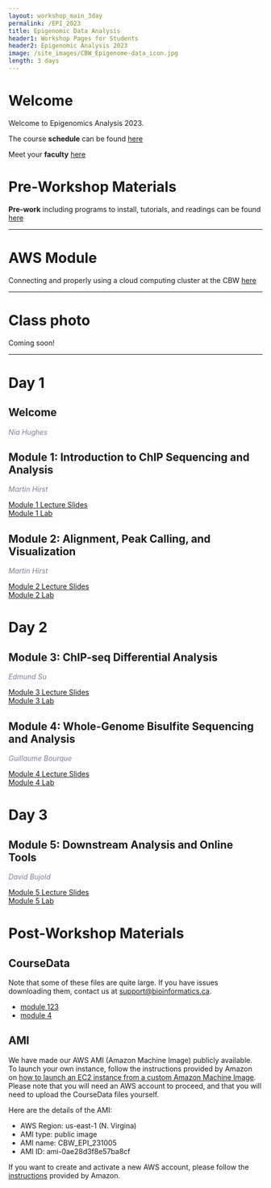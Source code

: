 ```yaml
---
layout: workshop_main_3day
permalink: /EPI_2023
title: Epigenomic Data Analysis
header1: Workshop Pages for Students
header2: Epigenomic Analysis 2023
image: /site_images/CBW_Epigenome-data_icon.jpg
length: 3 days
---
```


# Welcome <a id="welcome"></a>

Welcome to Epigenomics Analysis 2023.  

The course **schedule** can be found [here](https://bioinformaticsdotca.github.io/EPI_2023_schedule)

Meet your **faculty** [here](https://drive.google.com/file/d/1x-KEh1-bI6ojmtjCeQTAV52TKQnodP_6/view?usp=drive_link)

# Pre-Workshop Materials <a id="preworkshop"></a>

**Pre-work** including programs to install, tutorials, and readings can be found [here](https://docs.google.com/forms/d/e/1FAIpQLSdxqrJpgL5nJkGTSDChZ4-GFxPuyFp10vh2riHnzK8knJrBjw/viewform?usp=sf_link)

***

# AWS Module <a id="preworkshop"></a>

Connecting and properly using a cloud computing cluster at the CBW [here](https://bioinformaticsdotca.github.io/AWS_EPI23)  

***

# Class photo

Coming soon!  

***

# Day 1 <a id="day1"></a>

##  Welcome <a id="welcome"></a>

*<font color="#827e9c">Nia Hughes</font>*

##  Module 1: Introduction to ChIP Sequencing and Analysis <a id="welcome"></a>

*<font color="#827e9c">Martin Hirst</font>*  

[Module 1 Lecture Slides](https://drive.google.com/file/d/1lq501UsIZ5acqfNa0ixTQ7-IGAvw1gGN/view?usp=drive_link)  
[Module 1 Lab](https://github.com/bioinformaticsdotca/EPI_2023/blob/8bd8a9a8bbe6736b1bd7bb380c5ce23e7b266ac1/module1.md)  

##  Module 2: Alignment, Peak Calling, and Visualization<a id="welcome"></a>

*<font color="#827e9c">Martin Hirst</font>*  

[Module 2 Lecture Slides](https://drive.google.com/file/d/1_qP_eCe_nXooe8p1DKLgpWGpjsagAV-q/view?usp=drive_link)  
[Module 2 Lab](https://github.com/bioinformaticsdotca/EPI_2023/blob/8bd8a9a8bbe6736b1bd7bb380c5ce23e7b266ac1/module2.md)  

# Day 2 <a id="day2"></a>

##  Module 3: ChIP-seq Differential Analysis<a id="welcome"></a>

*<font color="#827e9c">Edmund Su</font>*  

[Module 3 Lecture Slides](https://drive.google.com/file/d/1LPc4t8mdc1RypIWCaWqJKhjju_4xkGQ0/view?usp=drive_link)  
[Module 3 Lab](https://github.com/bioinformaticsdotca/EPI_2023/blob/8bd8a9a8bbe6736b1bd7bb380c5ce23e7b266ac1/module3.md)  

##  Module 4: Whole-Genome Bisulfite Sequencing and Analysis<a id="welcome"></a>

*<font color="#827e9c">Guillaume Bourque</font>*  

[Module 4 Lecture Slides](https://drive.google.com/file/d/14Aq2uQw8VBKX6iwCD23Ikvd-Nr_yUhga/view?usp=drive_link)  
[Module 4 Lab](/EPI_2023_module4)  

# Day 3 <a id="day2"></a>

##  Module 5: Downstream Analysis and Online Tools<a id="welcome"></a>

*<font color="#827e9c">David Bujold</font>*  

[Module 5 Lecture Slides](https://drive.google.com/file/d/1KhNUXUvqWQwGaPbwMvYBcv4vF4Keavc6/view?usp=drive_link)  
[Module 5 Lab](/EPI_2023_module5)  

# Post-Workshop Materials <a id="postworkshop"></a>
## CourseData
Note that some of these files are quite large. If you have issues downloading them, contact us at support@bioinformatics.ca.
- [module 123](http://hpc4health.ca/cbw/2023/EPI/module123.tar.gz)
- [module 4](http://hpc4health.ca/cbw/2023/EPI/module4.tar.gz)

## AMI
We have made our AWS AMI (Amazon Machine Image) publicly available. To launch your own instance, follow the instructions provided by Amazon on [how to launch an EC2 instance from a custom Amazon Machine Image](https://repost.aws/knowledge-center/launch-instance-custom-ami). Please note that you will need an AWS account to proceed, and that you will need to upload the CourseData files yourself.

Here are the details of the AMI:
- AWS Region: us-east-1 (N. Virgina)
- AMI type: public image
- AMI name: CBW_EPI_231005
- AMI ID: ami-0ae28d3f8e57ba8cf

If you want to create and activate a new AWS account, please follow the [instructions](https://aws.amazon.com/premiumsupport/knowledge-center/create-and-activate-aws-account/) provided by Amazon.
